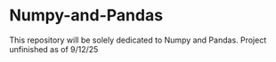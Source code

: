 # Numpy-and-Pandas
This repository will be solely dedicated to Numpy and Pandas.
Project unfinished as of 9/12/25
